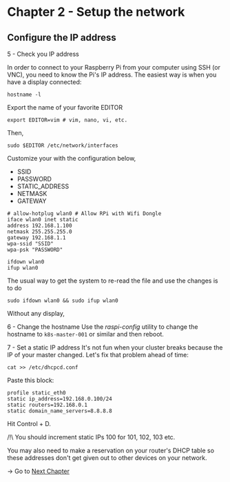 Chapter 2 - Setup the network
=============================

Configure the IP address
------------------------

5 - Check you IP address

In order to connect to your Raspberry Pi from your computer using SSH (or VNC),
you need to know the Pi's IP address.
The easiest way is when you have a display connected:

```
hostname -l
```

Export the name of your favorite EDITOR

```
export EDITOR=vim # vim, nano, vi, etc.
```

Then,

```
sudo $EDITOR /etc/network/interfaces
```

Customize your with the configuration below,

* SSID
* PASSWORD
* STATIC_ADDRESS
* NETMASK
* GATEWAY

```
# allow-hotplug wlan0 # Allow RPi with Wifi Dongle
iface wlan0 inet static
address 192.168.1.100
netmask 255.255.255.0
gateway 192.168.1.1
wpa-ssid "SSID"
wpa-psk "PASSWORD"

ifdown wlan0
ifup wlan0
```

The usual way to get the system to re-read the file and use the changes is to do

```
sudo ifdown wlan0 && sudo ifup wlan0
```

Without any display,

6 - Change the hostname
Use the _raspi-config_ utility to change the hostname to `k8s-master-001`
or similar and then reboot.

7 - Set a static IP address
It's not fun when your cluster breaks because the IP of your master changed.
Let's fix that problem ahead of time:

```
cat >> /etc/dhcpcd.conf
```

Paste this block:

```
profile static_eth0
static ip_address=192.168.0.100/24
static routers=192.168.0.1
static domain_name_servers=8.8.8.8
```

Hit Control + D.

/!\ You should increment static IPs
100 for 101, 102, 103 etc.

You may also need to make a reservation on your router's DHCP table so these addresses don't get given out to other devices on your network.


-> Go to [Next Chapter](./03-Docker-Kubernetes-Installation.md)
